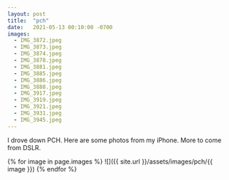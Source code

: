 ```yaml
---
layout: post
title:  "pch"
date:   2021-05-13 00:10:00 -0700
images:
  - IMG_3872.jpeg
  - IMG_3873.jpeg
  - IMG_3874.jpeg
  - IMG_3878.jpeg
  - IMG_3881.jpeg
  - IMG_3885.jpeg
  - IMG_3886.jpeg
  - IMG_3888.jpeg
  - IMG_3917.jpeg
  - IMG_3919.jpeg
  - IMG_3921.jpeg
  - IMG_3931.jpeg
  - IMG_3945.jpeg
---
```


I drove down PCH. Here are some photos from my iPhone. More to come from DSLR.

{% for image in page.images %}
![]({{ site.url }}/assets/images/pch/{{ image }})
{% endfor %}
